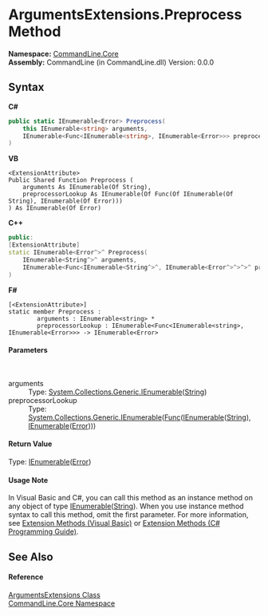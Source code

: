 # ArgumentsExtensions.Preprocess Method 
 

**Namespace:**&nbsp;<a href="N_CommandLine_Core">CommandLine.Core</a><br />**Assembly:**&nbsp;CommandLine (in CommandLine.dll) Version: 0.0.0

## Syntax

**C#**<br />
``` C#
public static IEnumerable<Error> Preprocess(
	this IEnumerable<string> arguments,
	IEnumerable<Func<IEnumerable<string>, IEnumerable<Error>>> preprocessorLookup
)
```

**VB**<br />
``` VB
<ExtensionAttribute>
Public Shared Function Preprocess ( 
	arguments As IEnumerable(Of String),
	preprocessorLookup As IEnumerable(Of Func(Of IEnumerable(Of String), IEnumerable(Of Error)))
) As IEnumerable(Of Error)
```

**C++**<br />
``` C++
public:
[ExtensionAttribute]
static IEnumerable<Error^>^ Preprocess(
	IEnumerable<String^>^ arguments, 
	IEnumerable<Func<IEnumerable<String^>^, IEnumerable<Error^>^>^>^ preprocessorLookup
)
```

**F#**<br />
``` F#
[<ExtensionAttribute>]
static member Preprocess : 
        arguments : IEnumerable<string> * 
        preprocessorLookup : IEnumerable<Func<IEnumerable<string>, IEnumerable<Error>>> -> IEnumerable<Error> 

```


#### Parameters
&nbsp;<dl><dt>arguments</dt><dd>Type: <a href="https://docs.microsoft.com/dotnet/api/system.collections.generic.ienumerable-1" target="_blank">System.Collections.Generic.IEnumerable</a>(<a href="https://docs.microsoft.com/dotnet/api/system.string" target="_blank">String</a>)<br /></dd><dt>preprocessorLookup</dt><dd>Type: <a href="https://docs.microsoft.com/dotnet/api/system.collections.generic.ienumerable-1" target="_blank">System.Collections.Generic.IEnumerable</a>(<a href="https://docs.microsoft.com/dotnet/api/system.func-2" target="_blank">Func</a>(<a href="https://docs.microsoft.com/dotnet/api/system.collections.generic.ienumerable-1" target="_blank">IEnumerable</a>(<a href="https://docs.microsoft.com/dotnet/api/system.string" target="_blank">String</a>), <a href="https://docs.microsoft.com/dotnet/api/system.collections.generic.ienumerable-1" target="_blank">IEnumerable</a>(<a href="T_CommandLine_Error">Error</a>)))<br /></dd></dl>

#### Return Value
Type: <a href="https://docs.microsoft.com/dotnet/api/system.collections.generic.ienumerable-1" target="_blank">IEnumerable</a>(<a href="T_CommandLine_Error">Error</a>)

#### Usage Note
In Visual Basic and C#, you can call this method as an instance method on any object of type <a href="https://docs.microsoft.com/dotnet/api/system.collections.generic.ienumerable-1" target="_blank">IEnumerable</a>(<a href="https://docs.microsoft.com/dotnet/api/system.string" target="_blank">String</a>). When you use instance method syntax to call this method, omit the first parameter. For more information, see <a href="https://docs.microsoft.com/dotnet/visual-basic/programming-guide/language-features/procedures/extension-methods">Extension Methods (Visual Basic)</a> or <a href="https://docs.microsoft.com/dotnet/csharp/programming-guide/classes-and-structs/extension-methods">Extension Methods (C# Programming Guide)</a>.

## See Also


#### Reference
<a href="T_CommandLine_Core_ArgumentsExtensions">ArgumentsExtensions Class</a><br /><a href="N_CommandLine_Core">CommandLine.Core Namespace</a><br />